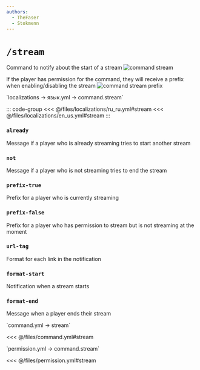```yaml
---
authors:
  - TheFaser
  - Stokmenn
---
```


# `/stream`

Command to notify about the start of a stream
![command stream](/commandstream.png)

If the player has permission for the command, they will receive a prefix when enabling/disabling the stream
![command stream prefix](/commandstreamprefix.png)

[//]: # (localization)
<!--@include: @/parts/words.md#localization--> 
<!--@include: @/parts/words.md#path--> `localizations → язык.yml → command.stream`

<!--@include: @/parts/words.md#default--> 

::: code-group
<<< @/files/localizations/ru_ru.yml#stream
<<< @/files/localizations/en_us.yml#stream
:::

### `already`

Message if a player who is already streaming tries to start another stream

### `not`

Message if a player who is not streaming tries to end the stream

### `prefix-true`

Prefix for a player who is currently streaming

### `prefix-false`

Prefix for a player who has permission to stream but is not streaming at the moment

### `url-tag`

Format for each link in the notification

### `format-start`

Notification when a stream starts

### `format-end`

Message when a player ends their stream

[//]: # (command.yml)
<!--@include: @/parts/words.md#setting-->
<!--@include: @/parts/words.md#path--> `command.yml → stream`

<!--@include: @/parts/words.md#default-->
<<< @/files/command.yml#stream

<!--@include: @/parts/enable.md-->
<!--@include: @/parts/range.md-->
<!--@include: @/parts/aliases.md-->
<!--@include: @/parts/destination.md-->
<!--@include: @/parts/cooldown.md-->
<!--@include: @/parts/sound.md-->

[//]: # (permission.yml)
<!--@include: @/parts/words.md#permission-->
<!--@include: @/parts/words.md#path--> `permission.yml → command.stream`

<!--@include: @/parts/words.md#default-->
<<< @/files/permission.yml#stream

<!--@include: @/parts/permission/permissionTier3.md-->
<!--@include: @/parts/permission/cooldown.md-->
<!--@include: @/parts/permission/sound.md-->